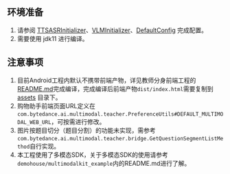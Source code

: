## 环境准备

1. 请参阅 [TTSASRInitializer](teacher/src/main/java/com/bytedance/ai/multimodal/teacher/init/TTSASRInitializer.kt)、[VLMInitializer](teacher/src/main/java/com/bytedance/ai/multimodal/teacher/init/VLMInitializer.kt)、[DefaultConfig](teacher/src/main/java/com/bytedance/ai/multimodal/teacher/init/DefaultConfig.kt) 完成配置。
2. 需要使用 jdk11 进行编译。

## 注意事项

1. 目前Android工程内默认不携带前端产物，详见教师分身前端工程的[README.md](../frontend/README.md)完成编译，完成编译后前端产物`dist/index.html`需要复制到 [assets](teacher/src/main/assets) 目录下。
2. 购物助手前端页面URL定义在`com.bytedance.ai.multimodal.teacher.PreferenceUtils#DEFAULT_MULTIMODAL_WEB_URL`，可按需进行修改。
3. 图片按题目切分（题目分割）的功能未实现，需参考`com.bytedance.ai.multimodal.teacher.bridge.GetQuestionSegmentListMethod`自行实现。
4. 本工程使用了多模态SDK，关于多模态SDK的使用请参考`demohouse/multimodalkit_example`内的README.md进行了解。
